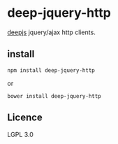 # deep-jquery-http


[deepjs](https://github.com/deepjs) jquery/ajax http clients.


## install 

```shell
npm install deep-jquery-http
```
or

```shell
bower install deep-jquery-http
```

## Licence

LGPL 3.0


